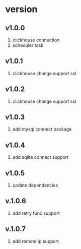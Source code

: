 # version
## v1.0.0
1. clickhouse connection
2. scheduler task
## v1.0.1
1. clickhouse change support ssl 
## v1.0.2
1. clickhouse change support ssl
## v1.0.3
1. add mysql connect package
## v1.0.4
1. add sqlite connect support
## v1.0.5
1. update dependencies
## v.1.0.6
1. add retry func support
## v.1.0.7
1. add remote ip support